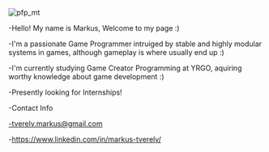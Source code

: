 ![pfp_mt](https://user-images.githubusercontent.com/48928451/188821515-7dc02908-0af6-4642-99eb-a298dbcbc7be.png)

-Hello! My name is Markus, Welcome to my page :)

-I'm a passionate Game Programmer intruiged by stable and highly modular systems in games, although gameplay is where usually end up :)

-I'm currently studying Game Creator Programming at YRGO, aquiring worthy knowledge about game development :)

-Presently looking for Internships!

-Contact Info

-tverelv.markus@gmail.com

-https://www.linkedin.com/in/markus-tverelv/
